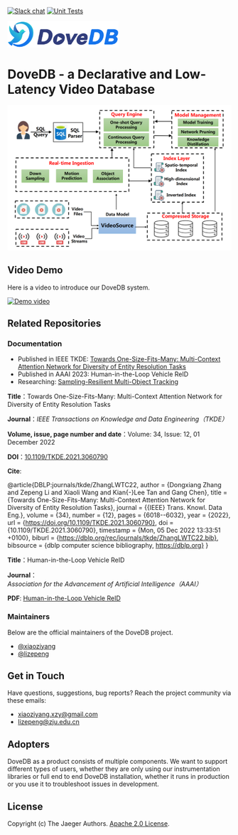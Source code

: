 [![Slack chat][slack-img]](#get-in-touch)
[![Unit Tests][ci-img]](https://github.com/dovedb/DoveDB)

<img src="./figs/DoveDBlatestlogo.png" width="250">

# DoveDB - a Declarative and Low-Latency Video Database

<img src="./figs/framework.png" width="520">

## Video Demo
Here is a video to introduce our DoveDB system. 

[![Demo video](https://img.youtube.com/vi/O6_9zCi1zUA/0.jpg)](https://www.youtube.com/watch?v=O6_9zCi1zUA)

## Related Repositories

### Documentation

  * Published in IEEE TKDE: [Towards One-Size-Fits-Many: Multi-Context Attention Network for Diversity of Entity Resolution Tasks](https://ieeexplore.ieee.org/abstract/document/9360523/)
  * Published in AAAI 2023: Human-in-the-Loop Vehicle ReID
  * Researching: [Sampling-Resilient Multi-Object Tracking](https://github.com/dovedb/DoveDB/blob/main/technical%20report.pdf)

**Title**：Towards One-Size-Fits-Many: Multi-Context Attention Network for Diversity of Entity Resolution Tasks

**Journal**：*IEEE Transactions on Knowledge and Data Engineering（TKDE）*

**Volume, issue, page number and date**：Volume: 34, Issue: 12, 01 December 2022

**DOI**：[10.1109/TKDE.2021.3060790]([https://doi.org/10.1109/CST.2023.101101](https://doi.org/10.1109/TKDE.2021.3060790))

**Cite**: 

@article{DBLP:journals/tkde/ZhangLWTC22,
  author    = {Dongxiang Zhang and
               Zepeng Li and
               Xiaoli Wang and
               Kian{-}Lee Tan and
               Gang Chen},
  title     = {Towards One-Size-Fits-Many: Multi-Context Attention Network for Diversity
               of Entity Resolution Tasks},
  journal   = {{IEEE} Trans. Knowl. Data Eng.},
  volume    = {34},
  number    = {12},
  pages     = {6018--6032},
  year      = {2022},
  url       = {https://doi.org/10.1109/TKDE.2021.3060790},
  doi       = {10.1109/TKDE.2021.3060790},
  timestamp = {Mon, 05 Dec 2022 13:33:51 +0100},
  biburl    = {https://dblp.org/rec/journals/tkde/ZhangLWTC22.bib},
  bibsource = {dblp computer science bibliography, https://dblp.org}
}




**Title**：Human-in-the-Loop Vehicle ReID

**Journal**：*Association for the Advancement of Artificial Intelligence（AAAI）*

**PDF**: [Human-in-the-Loop Vehicle ReID]()


### Maintainers

Below are the official maintainers of the DoveDB project.

* [@xiaoziyang](https://github.com/xzymustbexzy)
* [@lizepeng](https://github.com/lzzppp)

## Get in Touch

Have questions, suggestions, bug reports? Reach the project community via these emails:

* xiaoziyang.xzy@gmail.com
* lizepeng@zju.edu.cn

## Adopters

DoveDB as a product consists of multiple components. We want to support different types of users, whether they are only using our instrumentation libraries or full end to end DoveDB installation, whether it runs in production or you use it to troubleshoot issues in development.

## License

Copyright (c) The Jaeger Authors. [Apache 2.0 License](./LICENSE).

[ci-img]: https://github.com/jaegertracing/jaeger/workflows/Unit%20Tests/badge.svg?branch=main
[slack-img]: https://img.shields.io/badge/slack-join%20chat%20%E2%86%92-brightgreen?logo=slack
